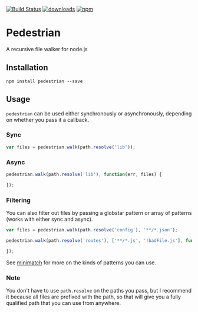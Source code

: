 [![Build Status](https://travis-ci.org/mantacode/pedestrian.png)](https://travis-ci.org/mantacode/pedestrian) [![downloads](http://img.shields.io/npm/dm/pedestrian.svg)](https://npmjs.org/package/pedestrian) [![npm](http://img.shields.io/npm/v/pedestrian.svg)](https://npmjs.org/package/pedestrian)

# Pedestrian

A recursive file walker for node.js

## Installation

`npm install pedestrian --save`

## Usage

`pedestrian` can be used either synchronously or asynchronously, depending on whether you pass it a callback.

### Sync

```javascript
var files = pedestrian.walk(path.resolve('lib'));
```

### Async

```javascript
pedestrian.walk(path.resolve('lib'), function(err, files) {

});
```

### Filtering

You can also filter out files by passing a globstar pattern or array of patterns (works with either sync and async).

```javascript
var files = pedestrian.walk(path.resolve('config'), '**/*.json');

pedestrian.walk(path.resolve('routes'), ['**/*.js', '!badFile.js'], function (err, files) {

});
```

See [minimatch](https://github.com/isaacs/minimatch) for more on the kinds of patterns you can use.

### Note

You don't have to use `path.resolve` on the paths you pass, but I recommend it because all files are prefixed with the path, so that will give you a fully qualified path that you can use from anywhere.
